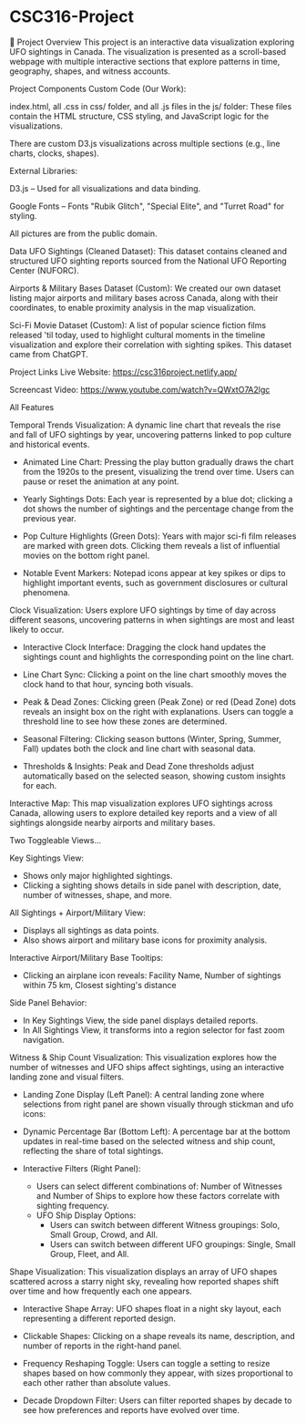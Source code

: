 # CSC316-Project
📌 Project Overview
This project is an interactive data visualization exploring UFO sightings in Canada. The visualization is presented as a scroll-based webpage with multiple interactive sections that explore patterns in time, geography, shapes, and witness accounts.

Project Components
Custom Code (Our Work):

index.html, all .css in css/ folder, and all .js files in the js/ folder: These files contain the HTML structure, CSS styling, and JavaScript logic for the visualizations.

There are custom D3.js visualizations across multiple sections (e.g., line charts, clocks, shapes).

External Libraries:

D3.js – Used for all visualizations and data binding.

Google Fonts – Fonts "Rubik Glitch", "Special Elite", and "Turret Road" for styling.

All pictures are from the public domain.

Data
UFO Sightings (Cleaned Dataset):
This dataset contains cleaned and structured UFO sighting reports sourced from the National UFO Reporting Center (NUFORC).

Airports & Military Bases Dataset (Custom):
We created our own dataset listing major airports and military bases across Canada, along with their coordinates, to enable proximity analysis in the map visualization.

Sci-Fi Movie Dataset (Custom):
A list of popular science fiction films released 'til today, used to highlight cultural moments in the timeline visualization and explore their correlation with sighting spikes. This dataset came from ChatGPT.

Project Links
Live Website: https://csc316project.netlify.app/

Screencast Video: https://www.youtube.com/watch?v=QWxtO7A2lgc


All Features

Temporal Trends Visualization: A dynamic line chart that reveals the rise and fall of UFO sightings by year, uncovering patterns linked to pop culture and historical events.

- Animated Line Chart: Pressing the play button gradually draws the chart from the 1920s to the present, visualizing the trend over time.
Users can pause or reset the animation at any point.

- Yearly Sightings Dots: Each year is represented by a blue dot; clicking a dot shows the number of sightings and the percentage change from the previous year.

- Pop Culture Highlights (Green Dots): Years with major sci-fi film releases are marked with green dots. Clicking them reveals a list of influential movies on the bottom right panel.

- Notable Event Markers: Notepad icons appear at key spikes or dips to highlight important events, such as government disclosures or cultural phenomena.


Clock Visualization: Users explore UFO sightings by time of day across different seasons, uncovering patterns in when sightings are most and least likely to occur.

- Interactive Clock Interface: Dragging the clock hand updates the sightings count and highlights the corresponding point on the line chart.

- Line Chart Sync: Clicking a point on the line chart smoothly moves the clock hand to that hour, syncing both visuals.

- Peak & Dead Zones: Clicking green (Peak Zone) or red (Dead Zone) dots reveals an insight box on the right with explanations. Users can toggle a threshold line to see how these zones are determined.

- Seasonal Filtering: Clicking season buttons (Winter, Spring, Summer, Fall) updates both the clock and line chart with seasonal data.

- Thresholds & Insights: Peak and Dead Zone thresholds adjust automatically based on the selected season, showing custom insights for each.


Interactive Map: This map visualization explores UFO sightings across Canada, allowing users to explore detailed key reports and a view of all sightings alongside nearby airports and military bases.

Two Toggleable Views...

Key Sightings View:
- Shows only major highlighted sightings.
- Clicking a sighting shows details in side panel with description, date, number of witnesses, shape, and more.

All Sightings + Airport/Military View:
- Displays all sightings as data points.
- Also shows airport and military base icons for proximity analysis.

Interactive Airport/Military Base Tooltips:
- Clicking an airplane icon reveals: Facility Name, Number of sightings within 75 km, Closest sighting's distance

Side Panel Behavior:
- In Key Sightings View, the side panel displays detailed reports.
- In All Sightings View, it transforms into a region selector for fast zoom navigation.


Witness & Ship Count Visualization: This visualization explores how the number of witnesses and UFO ships affect sightings, using an interactive landing zone and visual filters.

- Landing Zone Display (Left Panel): A central landing zone where selections from right panel are shown visually through stickman and ufo icons:

- Dynamic Percentage Bar (Bottom Left): A percentage bar at the bottom updates in real-time based on the selected witness and ship count, reflecting the share of total sightings.

- Interactive Filters (Right Panel):
  - Users can select different combinations of: Number of Witnesses and Number of Ships to explore how these factors correlate with sighting frequency.
  - UFO Ship Display Options:
    - Users can switch between different Witness groupings: Solo, Small Group, Crowd, and All.
    - Users can switch between different UFO groupings: Single, Small Group, Fleet, and All.


Shape Visualization: This visualization displays an array of UFO shapes scattered across a starry night sky, revealing how reported shapes shift over time and how frequently each one appears.

- Interactive Shape Array: UFO shapes float in a night sky layout, each representing a different reported design.

- Clickable Shapes: Clicking on a shape reveals its name, description, and number of reports in the right-hand panel.

- Frequency Reshaping Toggle: Users can toggle a setting to resize shapes based on how commonly they appear, with sizes proportional to each other rather than absolute values.

- Decade Dropdown Filter: Users can filter reported shapes by decade to see how preferences and reports have evolved over time.
